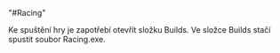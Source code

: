"#Racing" 


Ke spuštění hry je zapotřebí otevřít složku Builds.
Ve složce Builds stačí spustit soubor Racing.exe.
